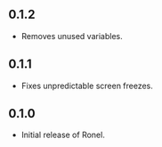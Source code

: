 ## 0.1.2

* Removes unused variables.

## 0.1.1

* Fixes unpredictable screen freezes.

## 0.1.0

* Initial release of Ronel.